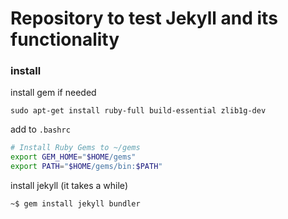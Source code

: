 # Repository to test Jekyll and its functionality


### install
install gem if needed
```
sudo apt-get install ruby-full build-essential zlib1g-dev
```

add to `.bashrc`
```bash
# Install Ruby Gems to ~/gems
export GEM_HOME="$HOME/gems"
export PATH="$HOME/gems/bin:$PATH"
```

install jekyll (it takes a while)
```bash
~$ gem install jekyll bundler
```

